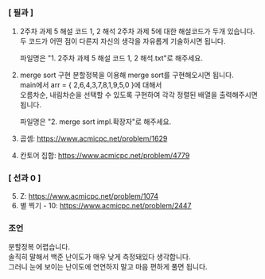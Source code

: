### [ 필과 ]
1. 2주차 과제 5 해설 코드 1, 2 해석
    2주차 과제 5에 대한 해설코드가 두개 있습니다.  
    두 코드가 어떤 점이 다른지 자신의 생각을 자유롭게 기술하시면 됩니다.  

    파일명은 "1. 2주차 과제 5 해설 코드 1, 2 해석.txt"로 해주세요.  

2. merge sort 구현
    분할정복을 이용해 merge sort를 구현해오시면 됩니다.  
    main에서 arr = { 2,6,4,3,7,8,1,9,5,0 }에 대해서  
    오름차순, 내림차순을 선택할 수 있도록 구현하여 각각 정렬된 배열을 출력해주시면 됩니다.  

    파일명은 "2. merge sort impl.확장자"로 해주세요. 

3. 곱셈: https://www.acmicpc.net/problem/1629
4. 칸토어 집합: https://www.acmicpc.net/problem/4779

### [ 선과 0 ]
5. Z: https://www.acmicpc.net/problem/1074
6. 별 찍기 - 10: https://www.acmicpc.net/problem/2447

### 조언
분할정복 어렵습니다.  
솔직히 말해서 백준 난이도가 매우 낮게 측정돼있다 생각합니다.  
그러니 눈에 보이는 난이도에 연연하지 말고 마음 편하게 풀면 됩니다.  
